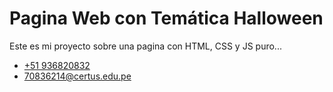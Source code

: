 # Pagina Web con Temática Halloween
Este es mi proyecto sobre una pagina con HTML, CSS y JS puro...

- [+51 936820832](#)
- [70836214@certus.edu.pe](#)
